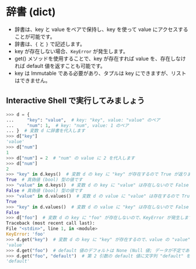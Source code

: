 # 辞書 (dict)
* 辞書は、key と value をペアで保持し、key を使って value にアクセスすることが可能です。
* 辞書は、`{` と `}` で記述します。
* key が存在しない場合、`KeyError` が発生します。
* get() メソッドを使用することで、key が存在すれば value を、存在しなければ default 値を返すことも可能です。
* key は Immutable である必要があり、タプルは key にできますが、リストはできません。

## Interactive Shell で実行してみましょう
```python
>>> d = {
...     "key": "value",  # key: "key", value: "value" のペア 
...     "num": 1,  # key: "num", value: 1 のペア
... }  # 変数 d に辞書を代入します
>>> d["key"]
'value'
>>> d["num"]
1
>>> d["num"] = 2  # "num" の value に 2 を代入します
>>> d["num"]
2
>>> "key" in d.keys()  # 変数 d の key に "key" が存在するので True が返ります
True  # 真偽値 (bool) 型の値です
>>> "value" in d.keys()  # 変数 d の key に "value" は存在しないので False が返ります
False # 真偽値 (bool) 型の値です
>>> "value" in d.values()  # 変数 d の value に "value" は存在するので True が返ります
True
>>> "key" in d.values()  # 変数 d の value に "key" は存在しないので False が返ります
False
>>> d["foo"]  # 変数 d の key に "foo" が存在しないので、KeyError が発生します
Traceback (most recent call last):
File "<stdin>", line 1, in <module>
KeyError: 'foo'
>>> d.get("key")  # 変数 d の key に "key" が存在するので、value の "value" が返ります
'value'
>>> d.get("foo")  # default 値のデフォルトは None (Null 値; データが不定であることを示す値) であるため None が返ります
>>> d.get("foo", "default")  # 第 2 引数の default 値に文字列 "default" を渡すと key がない場合に文字列 "default" が返ります
'default'
```